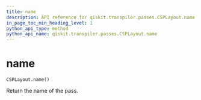 ```yaml
---
title: name
description: API reference for qiskit.transpiler.passes.CSPLayout.name
in_page_toc_min_heading_level: 1
python_api_type: method
python_api_name: qiskit.transpiler.passes.CSPLayout.name
---
```


# name

<span id="qiskit.transpiler.passes.CSPLayout.name" />

`CSPLayout.name()`

Return the name of the pass.

